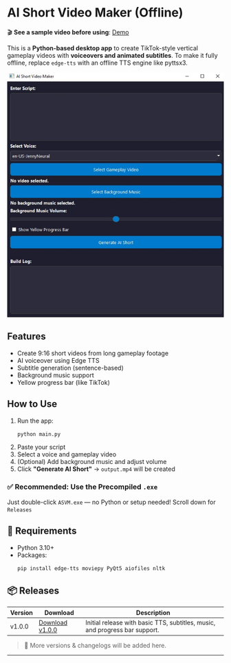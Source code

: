 # AI Short Video Maker (Offline)

🎬 **See a sample video before using**: [Demo](https://github.com/yashtanwar17/AI-Video-Maker-Offline-/raw/refs/heads/main/imgs/output.mp4)

This is a **Python-based desktop app** to create TikTok-style vertical gameplay videos with **voiceovers and animated subtitles**. 
To make it fully offline, replace `edge-tts` with an offline TTS engine like pyttsx3.

![UI Screenshot](https://raw.githubusercontent.com/yashtanwar17/AI-Video-Maker-Offline-/refs/heads/main/imgs/ui.jpeg)

## Features
- Create 9:16 short videos from long gameplay footage
- AI voiceover using Edge TTS
- Subtitle generation (sentence-based)
- Background music support
- Yellow progress bar (like TikTok)

## How to Use
1. Run the app:
   ```bash
   python main.py
   ```
2. Paste your script
3. Select a voice and gameplay video
4. (Optional) Add background music and adjust volume
5. Click **"Generate AI Short"** → `output.mp4` will be created

### ✅ Recommended: Use the Precompiled `.exe`
Just double-click `ASVM.exe` — no Python or setup needed!
Scroll down for `Releases`

## 📁 Requirements
- Python 3.10+
- Packages:
  ```bash
  pip install edge-tts moviepy PyQt5 aiofiles nltk
  ```

## 📦 Releases

| Version | Download | Description |
|---------|----------|-------------|
| v1.0.0  | [Download v1.0.0](https://mega.nz/file/5r4yURRQ#awmbrs6y8NnUkigogM4n-meJS5OITu_6vMaTtRpqing) | Initial release with basic TTS, subtitles, music, and progress bar support. |

> 🔗 More versions & changelogs will be added here.
---
